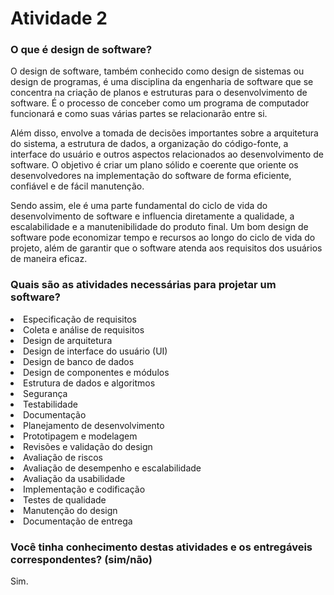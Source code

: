 <h1>Atividade 2</h1>

<h3>O que é design de software?</h3>

<p>O design de software, também conhecido como design de sistemas ou design de programas, é uma disciplina da engenharia de software que se concentra na criação de planos e estruturas para o desenvolvimento de software. É o processo de conceber como um programa de computador funcionará e como suas várias partes se relacionarão entre si.</p>
<p>Além disso, envolve a tomada de decisões importantes sobre a arquitetura do sistema, a estrutura de dados, a organização do código-fonte, a interface do usuário e outros aspectos relacionados ao desenvolvimento de software. O objetivo é criar um plano sólido e coerente que oriente os desenvolvedores na implementação do software de forma eficiente, confiável e de fácil manutenção.</p>
<p>Sendo assim, ele é uma parte fundamental do ciclo de vida do desenvolvimento de software e influencia diretamente a qualidade, a escalabilidade e a manutenibilidade do produto final. Um bom design de software pode economizar tempo e recursos ao longo do ciclo de vida do projeto, além de garantir que o software atenda aos requisitos dos usuários de maneira eficaz.</p>

<h3>Quais são as atividades necessárias para projetar um software?</h3>

<li>Especificação de requisitos</li>
<li>Coleta e análise de requisitos</li>
<li>Design de arquitetura</li>
<li>Design de interface do usuário (UI)</li>
<li>Design de banco de dados</li>
<li>Design de componentes e módulos</li>
<li>Estrutura de dados e algoritmos</li>
<li>Segurança</li>
<li>Testabilidade</li>
<li>Documentação</li>
<li>Planejamento de desenvolvimento</li>
<li>Prototipagem e modelagem</li>
<li>Revisões e validação do design</li>
<li>Avaliação de riscos</li>
<li>Avaliação de desempenho e escalabilidade</li>
<li>Avaliação da usabilidade</li>
<li>Implementação e codificação</li>
<li>Testes de qualidade</li>
<li>Manutenção do design</li>
<li>Documentação de entrega</li>

<h3>Você tinha conhecimento destas atividades e os entregáveis correspondentes? (sim/não)</h3>
<p>Sim.</p>
